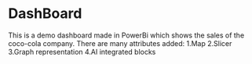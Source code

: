 # DashBoard
This is a demo dashboard made in PowerBi which shows the sales of the coco-cola company.
There are many attributes added:
  1.Map
  2.Slicer
  3.Graph representation
  4.AI integrated blocks


